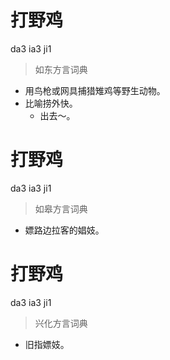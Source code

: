 # 打野鸡
da3 ia3 ji1
> 如东方言词典
- 用鸟枪或网具捕猎雉鸡等野生动物。
- 比喻捞外快。
  - 出去～。

# 打野鸡
da3 ia3 ji1
> 如皋方言词典
- 嫖路边拉客的娼妓。

# 打野鸡
da3 ia3 ji1
> 兴化方言词典
- 旧指嫖妓。

